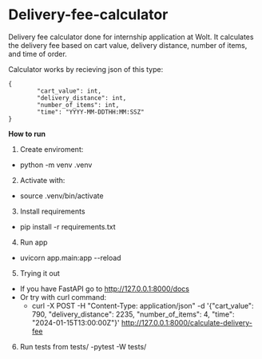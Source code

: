 # Delivery-fee-calculator
Delivery fee calculator done for internship application at Wolt.
It calculates the delivery fee based on cart value, delivery distance, number of items, and time of order.

Calculator works by recieving json of this type:
```
{
		"cart_value": int,
		"delivery_distance": int,
		"number_of_items": int,
		"time": "YYYY-MM-DDTHH:MM:SSZ"
}
```

**How to run**

1. Create enviroment:
- python -m venv .venv

2. Activate with:
- source .venv/bin/activate

3. Install requirements
- pip install -r requirements.txt

4. Run app
- uvicorn app.main:app --reload

5. Trying it out
- If you have FastAPI go to http://127.0.0.1:8000/docs
- Or try with curl command:
  - curl -X POST -H "Content-Type: application/json" -d '{"cart_value": 790, "delivery_distance": 2235, "number_of_items": 4, "time": "2024-01-15T13:00:00Z"}' http://127.0.0.1:8000/calculate-delivery-fee

6. Run tests from tests/
-pytest -W tests/

  
